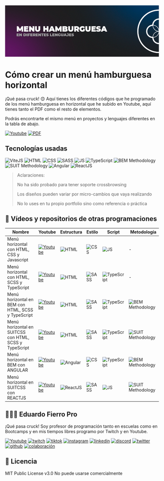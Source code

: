 ![Imagen del proyecto](https://github.com/eduardofierropro/como-crear-un-menu-hamburguesa-horizontal/blob/main/assets/home1.png)

# Cómo crear un menú hamburguesa horizontal

¡Qué pasa cruck! 😊 Aquí tienes los diferentes códigos que he programado de los menú hamburguesa en horizontal que he subido en Youtube, aquí tienes tanto el PDF como el resto de elementos.

Podrás encontrarte el mismo menú en proyectos y lenguajes diferentes en la tabla de abajo.

[![Youtube](https://img.shields.io/static/v1?label=&message=ver%20playlist&color=FF0000&logo=youtube&logoColor=white&style=for-the-badge)](https://youtube.com/playlist?list=PLJpymL0goBgFA5iTweWRejUhBP9TSSNnw)
[![PDF](https://img.shields.io/static/v1?label=&message=descargar%20pdf&color=lightblue&logo=pdf&logoColor=white&style=for-the-badge)](https://github.com/eduardofierropro/como-crear-un-menu-hamburguesa-horizontal/blob/main/menu-horizontal-info.pdf)

## Tecnologías usadas

![ViteJS](https://img.shields.io/static/v1?label=&message=ViteJS&color=purple&logo=vite&logoColor=white&style=for-the-badge)
![HTML](https://img.shields.io/static/v1?label=&message=Html&color=orange&logo=html5&logoColor=white&style=for-the-badge)
![CSS](https://img.shields.io/static/v1?label=&message=css&color=blue&logo=css3&logoColor=white&style=for-the-badge)
![SASS](https://img.shields.io/static/v1?label=&message=SASS&color=CC6699&logo=sass&logoColor=white&style=for-the-badge)
![JS](https://img.shields.io/static/v1?label=&message=js&color=yellow&logo=javascript&logoColor=white&style=for-the-badge)
![TypeScript](https://img.shields.io/static/v1?label=&message=TypeScript&color=3178C6&logo=typescript&logoColor=white&style=for-the-badge)
![BEM Methodology](https://img.shields.io/static/v1?label=&message=BEM%20Methodology&color=17A1E6&logo=bem&logoColor=white&style=for-the-badge)
![SUIT Methodology](https://img.shields.io/static/v1?label=&message=suitcss&color=lightblue&logo=suit&logoColor=white&style=for-the-badge)
![Angular](https://img.shields.io/static/v1?label=&message=Angular&color=DD0031&logo=angular&logoColor=white&style=for-the-badge)
![ReactJS](https://img.shields.io/static/v1?label=&message=reactjs&color=17A1E6&logo=react&logoColor=white&style=for-the-badge)

> Aclaraciones:
>
> No ha sido probado para tener soporte crossbrowsing
>
> Los diseños pueden variar por micro-cambios que vaya realizando
>
> No lo uses en tu propio portfolio sino como referencia o práctica

## 🔴 Vídeos y repositorios de otras programaciones

| Nombre | Youtube | Estructura | Estilo | Script | Metodología |
|--|--|--|--|--|--|
|Menú horizontal con HTML, CSS y Javascript|[![Youtube](https://img.shields.io/static/v1?label=&message=ver%20playlist&color=FF0000&logo=youtube&logoColor=white&style=for-the-badge)](https://youtu.be/_M0K_q617Kc )|![HTML](https://img.shields.io/static/v1?label=&message=Html&color=orange&logo=html5&logoColor=white&style=for-the-badge)|![CSS](https://img.shields.io/static/v1?label=&message=css&color=blue&logo=css3&logoColor=white&style=for-the-badge)|![JS](https://img.shields.io/static/v1?label=&message=js&color=yellow&logo=javascript&logoColor=white&style=for-the-badge)|-|
|Menú horizontal con HTML, SCSS y TypeScript|[![Youtube](https://img.shields.io/static/v1?label=&message=ver%20playlist&color=FF0000&logo=youtube&logoColor=white&style=for-the-badge)](https://youtu.be/hiFle5lBqck)|![HTML](https://img.shields.io/static/v1?label=&message=Html&color=orange&logo=html5&logoColor=white&style=for-the-badge)|![SASS](https://img.shields.io/static/v1?label=&message=SASS&color=CC6699&logo=sass&logoColor=white&style=for-the-badge)|![TypeScript](https://img.shields.io/static/v1?label=&message=TypeScript&color=3178C6&logo=typescript&logoColor=white&style=for-the-badge)|-|
|Menú horizontal en BEM con HTML, SCSS y TypeScript|[![Youtube](https://img.shields.io/static/v1?label=&message=ver%20playlist&color=FF0000&logo=youtube&logoColor=white&style=for-the-badge)](https://youtu.be/UOzIhbzPcPk)|![HTML](https://img.shields.io/static/v1?label=&message=Html&color=orange&logo=html5&logoColor=white&style=for-the-badge)|![SASS](https://img.shields.io/static/v1?label=&message=SASS&color=CC6699&logo=sass&logoColor=white&style=for-the-badge)|![TypeScript](https://img.shields.io/static/v1?label=&message=TypeScript&color=3178C6&logo=typescript&logoColor=white&style=for-the-badge)|![BEM Methodology](https://img.shields.io/static/v1?label=&message=BEM&color=17A1E6&logo=bem&logoColor=white&style=for-the-badge)|
|Menú horizontal en SUITCSS con HTML, SCSS y TypeScript|[![Youtube](https://img.shields.io/static/v1?label=&message=ver%20playlist&color=FF0000&logo=youtube&logoColor=white&style=for-the-badge)](https://youtu.be/_85lzdSDmtw)|![HTML](https://img.shields.io/static/v1?label=&message=Html&color=orange&logo=html5&logoColor=white&style=for-the-badge)|![SASS](https://img.shields.io/static/v1?label=&message=SASS&color=CC6699&logo=sass&logoColor=white&style=for-the-badge)|![TypeScript](https://img.shields.io/static/v1?label=&message=TypeScript&color=3178C6&logo=typescript&logoColor=white&style=for-the-badge)|![SUIT Methodology](https://img.shields.io/static/v1?label=&message=suitcss&color=lightblue&logo=suit&logoColor=white&style=for-the-badge)|
|Menú horizontal en BEM con ANGULAR |[![Youtube](https://img.shields.io/static/v1?label=&message=ver%20playlist&color=FF0000&logo=youtube&logoColor=white&style=for-the-badge)](https://youtu.be/yMo7nChHa8o)|![Angular](https://img.shields.io/static/v1?label=&message=Angular&color=DD0031&logo=angular&logoColor=white&style=for-the-badge)|![CSS](https://img.shields.io/static/v1?label=&message=css&color=blue&logo=css3&logoColor=white&style=for-the-badge)|![TypeScript](https://img.shields.io/static/v1?label=&message=TypeScript&color=3178C6&logo=typescript&logoColor=white&style=for-the-badge)|![BEM Methodology](https://img.shields.io/static/v1?label=&message=BEM&color=17A1E6&logo=bem&logoColor=white&style=for-the-badge)|
|Menú horizontal en SUITCSS con REACTJS|[![Youtube](https://img.shields.io/static/v1?label=&message=ver%20playlist&color=FF0000&logo=youtube&logoColor=white&style=for-the-badge)](https://youtu.be/bS2UJmROxCE)|![ReactJS](https://img.shields.io/static/v1?label=&message=reactjs&color=17A1E6&logo=react&logoColor=white&style=for-the-badge)|![SASS](https://img.shields.io/static/v1?label=&message=SASS&color=CC6699&logo=sass&logoColor=white&style=for-the-badge)|![JS](https://img.shields.io/static/v1?label=&message=js&color=yellow&logo=javascript&logoColor=white&style=for-the-badge)|![SUIT Methodology](https://img.shields.io/static/v1?label=&message=suitcss&color=lightblue&logo=suit&logoColor=white&style=for-the-badge)|

## 👨🏻‍🏫 Eduardo Fierro Pro
 
¡Qué pasa cruck! Soy profesor de programación tanto en escuelas como en Bootcamps y en mis tiempos libres programo por Twitch y en Youtube.

[![Youtube](https://img.shields.io/static/v1?label=&message=youtube&color=FF0000&logo=youtube&logoColor=white&style=for-the-badge)](https://youtube.com/EduardoFierroPro?sub_confirmation=1)
[![twitch](https://img.shields.io/static/v1?label=&message=twitch&color=6441a5&logo=twitch&logoColor=white&style=for-the-badge)](https://twitch.tv/eduardofierropro)
[![tiktok](https://img.shields.io/static/v1?label=&message=tiktok&color=ff0050&logo=tiktok&logoColor=white&style=for-the-badge)](https://www.tiktok.com/@eduardofierro.pro?)
[![instagram](https://img.shields.io/static/v1?label=&message=instagram&color=5B51D8&logo=instagram&logoColor=white&style=for-the-badge)](https://instagram.com/eduardofierro.pro)
[![linkedin](https://img.shields.io/static/v1?label=&message=linkedin&color=0e76a8&logo=linkedin&logoColor=white&style=for-the-badge)](https://www.linkedin.com/in/eduardofierropro)
[![discord](https://img.shields.io/static/v1?label=&message=discord&color=7289da&logo=discord&logoColor=white&style=for-the-badge)](https://discord.gg/t4Txush)
[![twitter](https://img.shields.io/static/v1?label=&message=twitter&color=1DA1F2&logo=twitter&logoColor=white&style=for-the-badge)](https://twitter.com/edfierropro)
[![github](https://img.shields.io/static/v1?label=&message=github&color=171515&logo=github&logoColor=white&style=for-the-badge)](https://github.com/eduardofierropro)
[![colaboración](https://img.shields.io/static/v1?label=&message=MIS%20CURSOS&color=blue&logo=teach&logoColor=white&style=for-the-badge)](http://colaboracion.eduardofierro.pro)


## 📄 Licencia 

MIT Public License v3.0
No puede usarse comercialmente

